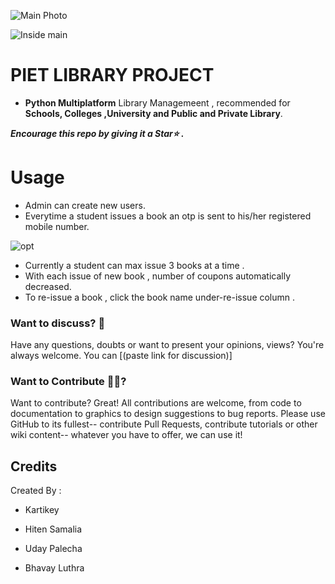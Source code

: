 ![Main Photo](https://user-images.githubusercontent.com/48243256/222513968-d26f14c6-7eb8-4414-8bf9-0aff5e905b0a.jpeg)

![Inside main](https://user-images.githubusercontent.com/48243256/222518036-cb34fd2f-60f9-4922-b4f9-1be1837dd30d.png)

# PIET LIBRARY PROJECT

- **Python  Multiplatform** Library Managemeent  , recommended for  **Schools, Colleges ,University  and Public and Private Library**.

***Encourage this repo by giving it a Star⭐ .***

Usage
=====

* Admin can create new users. 
* Everytime a student issues a book an otp is sent to his/her registered mobile number.

![opt](https://user-images.githubusercontent.com/48243256/222518608-fbfe58e6-0b7a-4b02-b215-23d5799854de.png)

* Currently a student can max issue 3 books at a time . 
* With each issue of new book , number of coupons automatically decreased. 
* To re-issue a book , click the book name under-re-issue column . 



### Want to discuss? 💬
Have any questions, doubts or want to present your opinions, views? You're always welcome. You can [(paste link for discussion)]



### Want to Contribute 🙋‍♂️?
Want to contribute? Great!
All contributions are welcome, from code to documentation to graphics to design suggestions to bug reports. Please use GitHub to its fullest-- contribute Pull Requests, contribute tutorials or other wiki content-- whatever you have to offer, we can use it!



Credits
----
Created By :

* Kartikey

* Hiten Samalia

* Uday Palecha

* Bhavay Luthra
